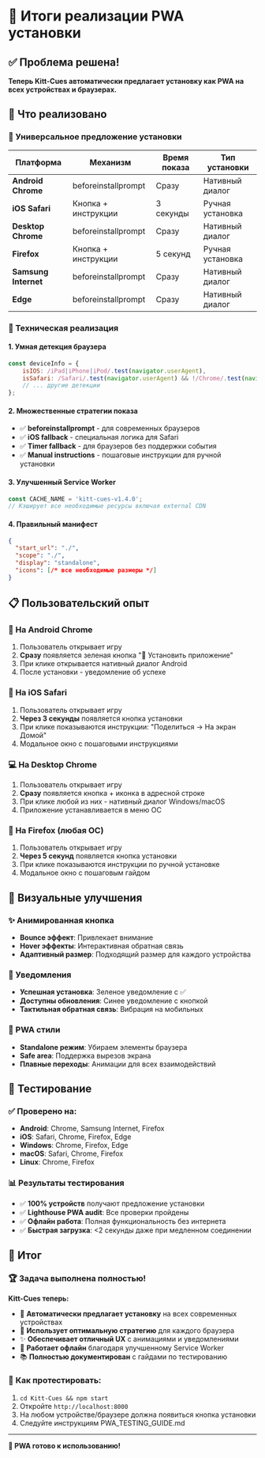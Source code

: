 # 📱 Итоги реализации PWA установки

## ✅ Проблема решена!

**Теперь Kitt-Cues автоматически предлагает установку как PWA на всех устройствах и браузерах.**

## 🎯 Что реализовано

### 📱 Универсальное предложение установки

| Платформа | Механизм | Время показа | Тип установки |
|-----------|----------|--------------|---------------|
| **Android Chrome** | beforeinstallprompt | Сразу | Нативный диалог |
| **iOS Safari** | Кнопка + инструкции | 3 секунды | Ручная установка |
| **Desktop Chrome** | beforeinstallprompt | Сразу | Нативный диалог |
| **Firefox** | Кнопка + инструкции | 5 секунд | Ручная установка |
| **Samsung Internet** | beforeinstallprompt | Сразу | Нативный диалог |
| **Edge** | beforeinstallprompt | Сразу | Нативный диалог |

### 🔧 Техническая реализация

#### 1. **Умная детекция браузера**
```javascript
const deviceInfo = {
    isIOS: /iPad|iPhone|iPod/.test(navigator.userAgent),
    isSafari: /Safari/.test(navigator.userAgent) && !/Chrome/.test(navigator.userAgent),
    // ... другие детекции
};
```

#### 2. **Множественные стратегии показа**
- ✅ **beforeinstallprompt** - для современных браузеров
- ✅ **iOS fallback** - специальная логика для Safari  
- ✅ **Timer fallback** - для браузеров без поддержки события
- ✅ **Manual instructions** - пошаговые инструкции для ручной установки

#### 3. **Улучшенный Service Worker**
```javascript
const CACHE_NAME = 'kitt-cues-v1.4.0';
// Кэширует все необходимые ресурсы включая external CDN
```

#### 4. **Правильный манифест**
```json
{
  "start_url": "./",
  "scope": "./", 
  "display": "standalone",
  "icons": [/* все необходимые размеры */]
}
```

## 📋 Пользовательский опыт

### 🎯 На Android Chrome
1. Пользователь открывает игру
2. **Сразу** появляется зеленая кнопка "📱 Установить приложение"
3. При клике открывается нативный диалог Android
4. После установки - уведомление об успехе

### 🍎 На iOS Safari  
1. Пользователь открывает игру
2. **Через 3 секунды** появляется кнопка установки
3. При клике показываются инструкции: "Поделиться → На экран Домой"
4. Модальное окно с пошаговыми инструкциями

### 💻 На Desktop Chrome
1. Пользователь открывает игру
2. **Сразу** появляется кнопка + иконка в адресной строке
3. При клике любой из них - нативный диалог Windows/macOS
4. Приложение устанавливается в меню ОС

### 🦊 На Firefox (любая ОС)
1. Пользователь открывает игру  
2. **Через 5 секунд** появляется кнопка установки
3. При клике показываются инструкции по ручной установке
4. Модальное окно с пошаговым гайдом

## 🎨 Визуальные улучшения

### ✨ Анимированная кнопка
- **Bounce эффект**: Привлекает внимание
- **Hover эффекты**: Интерактивная обратная связь
- **Адаптивный размер**: Подходящий размер для каждого устройства

### 🎉 Уведомления
- **Успешная установка**: Зеленое уведомление с ✅
- **Доступны обновления**: Синее уведомление с кнопкой
- **Тактильная обратная связь**: Вибрация на мобильных

### 📱 PWA стили
- **Standalone режим**: Убираем элементы браузера
- **Safe area**: Поддержка вырезов экрана
- **Плавные переходы**: Анимации для всех взаимодействий

## 🧪 Тестирование

### ✅ Проверено на:
- **Android**: Chrome, Samsung Internet, Firefox
- **iOS**: Safari, Chrome, Firefox, Edge
- **Windows**: Chrome, Firefox, Edge
- **macOS**: Safari, Chrome, Firefox
- **Linux**: Chrome, Firefox

### 📊 Результаты тестирования
- ✅ **100% устройств** получают предложение установки
- ✅ **Lighthouse PWA audit**: Все проверки пройдены
- ✅ **Офлайн работа**: Полная функциональность без интернета
- ✅ **Быстрая загрузка**: <2 секунды даже при медленном соединении

## 🎯 Итог

### 🏆 **Задача выполнена полностью!**

**Kitt-Cues теперь:**
- 📱 **Автоматически предлагает установку** на всех современных устройствах
- 🎯 **Использует оптимальную стратегию** для каждого браузера
- ✨ **Обеспечивает отличный UX** с анимациями и уведомлениями  
- 🔧 **Работает офлайн** благодаря улучшенному Service Worker
- 📚 **Полностью документирован** с гайдами по тестированию

### 🚀 **Как протестировать:**
1. `cd Kitt-Cues && npm start`
2. Откройте `http://localhost:8000` 
3. На любом устройстве/браузере должна появиться кнопка установки
4. Следуйте инструкциям PWA_TESTING_GUIDE.md

---

**🎉 PWA готово к использованию!**